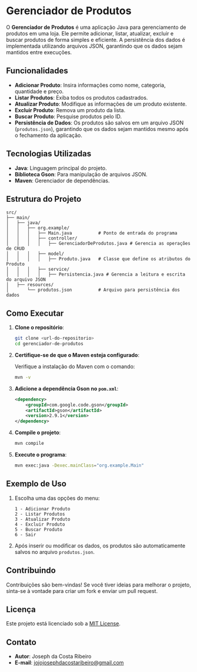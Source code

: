 # Gerenciador de Produtos

O **Gerenciador de Produtos** é uma aplicação Java para gerenciamento de produtos em uma loja. Ele permite adicionar, listar, atualizar, excluir e buscar produtos de forma simples e eficiente. A persistência dos dados é implementada utilizando arquivos JSON, garantindo que os dados sejam mantidos entre execuções.

## Funcionalidades

- **Adicionar Produto**: Insira informações como nome, categoria, quantidade e preço.
- **Listar Produtos**: Exiba todos os produtos cadastrados.
- **Atualizar Produto**: Modifique as informações de um produto existente.
- **Excluir Produto**: Remova um produto da lista.
- **Buscar Produto**: Pesquise produtos pelo ID.
- **Persistência de Dados**: Os produtos são salvos em um arquivo JSON (`produtos.json`), garantindo que os dados sejam mantidos mesmo após o fechamento da aplicação.

## Tecnologias Utilizadas

- **Java**: Linguagem principal do projeto.
- **Biblioteca Gson**: Para manipulação de arquivos JSON.
- **Maven**: Gerenciador de dependências.

## Estrutura do Projeto

```plaintext
src/
├── main/
│   ├── java/
│   │   ├── org.example/
│   │   │   ├── Main.java          # Ponto de entrada do programa
│   │   │   ├── controller/
│   │   │   │   ├── GerenciadorDeProdutos.java # Gerencia as operações de CRUD
│   │   │   ├── model/
│   │   │   │   ├── Produto.java   # Classe que define os atributos do Produto
│   │   │   ├── service/
│   │   │   │   ├── Persistencia.java # Gerencia a leitura e escrita do arquivo JSON
│   ├── resources/
│       └── produtos.json          # Arquivo para persistência dos dados
```

## Como Executar

1. **Clone o repositório**:

   ```bash
   git clone <url-do-repositorio>
   cd gerenciador-de-produtos
   ```

2. **Certifique-se de que o Maven esteja configurado**:

   Verifique a instalação do Maven com o comando:

   ```bash
   mvn -v
   ```

3. **Adicione a dependência Gson no `pom.xml`**:

   ```xml
   <dependency>
       <groupId>com.google.code.gson</groupId>
       <artifactId>gson</artifactId>
       <version>2.9.1</version>
   </dependency>
   ```

4. **Compile o projeto**:

   ```bash
   mvn compile
   ```

5. **Execute o programa**:

   ```bash
   mvn exec:java -Dexec.mainClass="org.example.Main"
   ```

## Exemplo de Uso

1. Escolha uma das opções do menu:

   ```plaintext
   1 - Adicionar Produto
   2 - Listar Produtos
   3 - Atualizar Produto
   4 - Excluir Produto
   5 - Buscar Produto
   6 - Sair
   ```

2. Após inserir ou modificar os dados, os produtos são automaticamente salvos no arquivo `produtos.json`.

## Contribuindo

Contribuições são bem-vindas! Se você tiver ideias para melhorar o projeto, sinta-se à vontade para criar um fork e enviar um pull request.

## Licença

Este projeto está licenciado sob a [MIT License](LICENSE).

## Contato

- **Autor**: Joseph da Costa Ribeiro  
- **E-mail**: jojojosephdacostaribeiro@gmail.com

